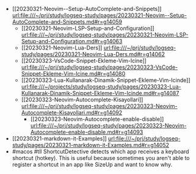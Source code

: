 

- [[20230321-Neovim--Setup-AutoComplete-and-Snippets]] <url:file:///~/prj/study/logseq-study/pages/20230321-Neovim--Setup-AutoComplete-and-Snippets.md#r=g14059>
	- [[20230321-Neovim-LSP-Setup-and-Configuration]] <url:file:///~/prj/study/logseq-study/pages/20230321-Neovim-LSP-Setup-and-Configuration.md#r=g14063>
	- [[20230321-Neovim-Lua-Ders]] <url:file:///~/prj/study/logseq-study/pages/20230321-Neovim-Lua-Ders.md#r=g14062>
	- [[20230323-VsCode-Snippet-Ekleme-Vim-Icine]] <url:file:///~/prj/study/logseq-study/pages/20230323-VsCode-Snippet-Ekleme-Vim-Icine.md#r=g14080>
	- [[20230323-Lua-Kullanarak-Dinamik-Snippet-Ekleme-Vim-Icinde]] <url:file:///~/projects/study/logseq-study/pages/20230323-Lua-Kullanarak-Dinamik-Snippet-Ekleme-Vim-Icinde.md#r=g14087>
	- [[20230323-Neovim-Autocomplete-Kisayollari]] <url:file:///~/prj/study/logseq-study/pages/20230323-Neovim-Autocomplete-Kisayollari.md#r=g14092>
		- [[20230323-Neovim-Autocomplete-enable-disable]] <url:file:///~/prj/study/logseq-study/pages/20230323-Neovim-Autocomplete-enable-disable.md#r=g14093>
- [[20230321-markdown-it-Examples]] <url:file:///~/prj/study/logseq-study/pages/20230321-markdown-it-Examples.md#r=g14052>
- #macos #tll ShortcutDetective detects which app receives a keyboard shortcut (hotkey). This is useful because sometimes you aren't able to register a shortcut in an app like SizeUp and want to know why.